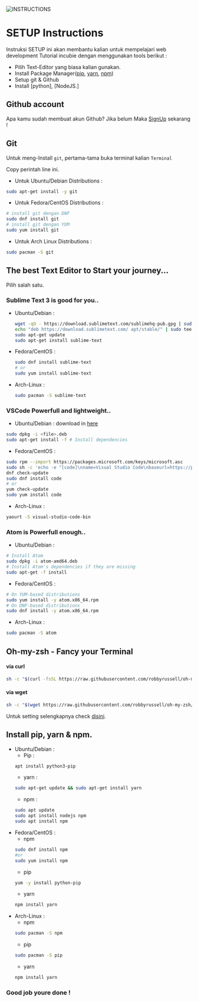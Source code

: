 ![INSTRUCTIONS](https://img.shields.io/badge/Instruction-Beta-red.svg?logo=appveyor&style=for-the-badge)

# SETUP Instructions

Instruksi SETUP ini akan membantu kalian untuk mempelajari web development Tutorial incubie dengan menggunakan tools berikut :

* Pilih Text-Editor yang biasa kalian gunakan.
* Install Package Manager([pip](Link), [yarn](Link), [npm](Link))
* Setup git & Github
* Install [python], [NodeJS.]

## Github account
Apa kamu sudah membuat akun Github? Jika belum Maka [SignUp](https://github.com/join) sekarang !

## Git
Untuk meng-Install `git`, pertama-tama buka terminal kalian `Terminal`

Copy perintah line ini.

* Untuk Ubuntu/Debian Distributions : 
```bash
sudo apt-get install -y git
```

* Untuk Fedora/CentOS Distributions :
```bash
# install git dengan DNF
sudo dnf install git
# install git dengan YUM
sudo yum install git
```

* Untuk Arch Linux Distributions :
```bash
sudo pacman -S git
```

## The best Text Editor to Start your journey...
Pilih salah satu.

### Sublime Text 3 is good for you..
* Ubuntu/Debian :
    ```bash
    wget -qO - https://download.sublimetext.com/sublimehq-pub.gpg | sudo apt-key add -
    echo "deb https://download.sublimetext.com/ apt/stable/" | sudo tee /etc/apt/sources.list.d/sublime-text.list
    sudo apt-get update
    sudo apt-get install sublime-text
    ```
* Fedora/CentOS :
    ```bash
    sudo dnf install sublime-text
    # or
    sudo yum install sublime-text
    ```
* Arch-Linux :
    ```bash
    sudo pacman -S sublime-text
    ```

### VSCode Powerfull and lightweight..
* Ubuntu/Debian :
download in [here](https://go.microsoft.com/fwlink/?LinkID=760868)
```bash
sudo dpkg -i <file>.deb
sudo apt-get install -f # Install dependencies
```
* Fedora/CentOS :
```bash
sudo rpm --import https://packages.microsoft.com/keys/microsoft.asc
sudo sh -c 'echo -e "[code]\nname=Visual Studio Code\nbaseurl=https://packages.microsoft.com/yumrepos/vscode\nenabled=1\ngpgcheck=1\ngpgkey=https://packages.microsoft.com/keys/microsoft.asc" > /etc/yum.repos.d/vscode.repo'
dnf check-update
sudo dnf install code
# or
yum check-update
sudo yum install code
```
* Arch-Linux :
```bash
yaourt -S visual-studio-code-bin
```
### Atom is Powerfull enough..
* Ubuntu/Debian :
```bash
# Install Atom
sudo dpkg -i atom-amd64.deb
# Install Atom's dependencies if they are missing
sudo apt-get -f install
```
* Fedora/CentOS :
```bash
# On YUM-based distributions
sudo yum install -y atom.x86_64.rpm
# On DNF-based distributions
sudo dnf install -y atom.x86_64.rpm
```
* Arch-Linux :
```bash
sudo pacman -S atom
```

## Oh-my-zsh - Fancy your Terminal
#### via curl
```bash
sh -c "$(curl -fsSL https://raw.githubusercontent.com/robbyrussell/oh-my-zsh/master/tools/install.sh)"
```

#### via wget
```bash
sh -c "$(wget https://raw.githubusercontent.com/robbyrussell/oh-my-zsh/master/tools/install.sh -O -)"
```

Untuk setting selengkapnya check [disini](https://github.com/robbyrussell/oh-my-zsh).

## Install pip, yarn & npm.
* Ubuntu/Debian :
    * Pip :
    ```bash
    apt install python3-pip
    ```
    * yarn :
    ```bash
    sudo apt-get update && sudo apt-get install yarn

    ```
    * npm :
    ```bash
    sudo apt update
    sudo apt install nodejs npm
    sudo apt install npm
    ```
* Fedora/CentOS :
    * npm
    ```bash
    sudo dnf install npm
    #or
    sudo yum install npm
    ```
    * pip
    ```bash
    yum -y install python-pip
    ```
    * yarn
    ```bash
    npm install yarn
    ```
* Arch-Linux :
    * npm
    ```bash
    sudo pacman -S npm
    ```
    * pip
    ```bash
    sudo pacman -S pip
    ```
    * yarn
    ```bash
    npm install yarn
    ```

### Good job youre done !
